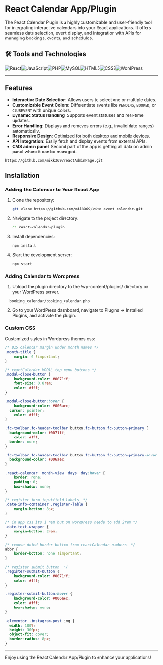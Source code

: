 # React Calendar App/Plugin

The React Calendar Plugin is a highly customizable and user-friendly tool for integrating interactive calendars into your React applications. 
It offers seamless date selection, event display, and integration with APIs for managing bookings, events, and schedules.

## 🛠️ Tools and Technologies

<div style="display: flex; flex-wrap: wrap;">
  <img src="https://img.shields.io/badge/React-20232A?style=for-the-badge&logo=react&logoColor=61DAFB" alt="React" />
  <img src="https://img.shields.io/badge/JavaScript-F7DF1E?style=for-the-badge&logo=javascript&logoColor=black" alt="JavaScript" />
  <img src="https://img.shields.io/badge/PHP-777BB4?style=for-the-badge&logo=php&logoColor=white" alt="PHP" />
  <img src="https://img.shields.io/badge/MySQL-4479A1?style=for-the-badge&logo=mysql&logoColor=white" alt="MySQL" />
  <img src="https://img.shields.io/badge/HTML5-E34F26?style=for-the-badge&logo=html5&logoColor=white" alt="HTML5" />
  <img src="https://img.shields.io/badge/CSS3-1572B6?style=for-the-badge&logo=css3&logoColor=white" alt="CSS3" />
  <img src="https://img.shields.io/badge/WordPress-21759B?style=for-the-badge&logo=wordpress&logoColor=white" alt="WordPress" />
</div>

---

## Features

- **Interactive Date Selection**: Allows users to select one or multiple dates.
- **Customizable Event Colors**: Differentiate events like `PENDING`, `BOOKED`, or `CLUBEVENT` with unique colors.
- **Dynamic Status Handling**: Supports event statuses and real-time updates.
- **Error Handling**: Displays and removes errors (e.g., invalid date ranges) automatically.
- **Responsive Design**: Optimized for both desktop and mobile devices.
- **API Integration**: Easily fetch and display events from external APIs.
- **CMS admin panel**: Second part of the app is getting all data on admin panel where it can be managed.
 ```bash
 https://github.com/mikk369/reactAdminPage.git
 ```

## Installation

### Adding the Calendar to Your React App

1. Clone the repository:
   ```bash
   git clone https://github.com/mikk369/vite-event-calendar.git
   ```
2. Navigate to the project directory:
   ```bash
   cd react-calendar-plugin
   ```
3. Install dependencies:
   ```bash
   npm install
   ```
4. Start the development server:
   ```bash
   npm start
   ```

### Adding Calendar to Wordpress

1. Upload the plugin directory to the /wp-content/plugins/ directory on your WordPress server.
 ```bash
   booking_calendar/booking_calendar.php
   ```
2. Go to your WordPress dashboard, navigate to Plugins → Installed Plugins, and activate the plugin.

### Custom CSS
Customized styles in Wordpress themes css:

```css
/* BIG calendar margin under month names */
.month-title {
    margin: 0 !important;
}

/* reactCalendar MODAL top menu buttons */
.modal-close-button {
	background-color: #0071ff;
	font-size: 0.8rem;
	color: #fff;
}

.modal-close-button:hover {
	background-color: #006aec;
  cursor: pointer; 
	color: #fff;
}

.fc-toolbar.fc-header-toolbar button.fc-button.fc-button-primary {
  background-color: #0071ff;
	color: #fff;
  border: none;
}

.fc-toolbar.fc-header-toolbar button.fc-button.fc-button-primary:hover {
  background-color: #006aec;
}

.react-calendar__month-view__days__day:hover {
	border: none;
	padding: 0;
	box-shadow: none;
}

/* register form inputfield labels  */
.date-info-container .register-lable {
    margin-bottom: 8px;
}

/* in app css its 1 rem but on wordpress neede to add 2rem */
.date-text-wrapper {
    margin-bottom: 2rem;
}

/* remove doted border bottom from reactCalendar numbers  */
abbr {
    border-bottom: none !important;
}

/* register submit button  */
.register-submit-button {
	background-color: #0071ff;
	color: #fff;
}

.register-submit-button:hover {
	background-color: #006aec;
	color: #fff;
	box-shadow: none;
}

.elementor .instagram-post img {
  width: 100%;  
  height: 300px;
  object-fit: cover; 
  border-radius: 8px;
}
```
---

Enjoy using the React Calendar App/Plugin to enhance your applications!

